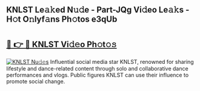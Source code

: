 ## KNLST Le𝚊𝚔ed N𝚞𝚍e - Part-JQg Vi𝚍eo Le𝚊𝚔s - H𝚘t O𝚗lyf𝚊ns Ph𝚘tos e3qUb

# <h2><a href="http://hf169x.feru.top/?c=KNLST">🔗 👉 🔴 KNLST Vi𝚍𝚎o Ph𝚘t𝚘𝚜</a></h2>

[![KNLST Nu𝚍𝚎s](https://i.imgur.com/0TWrTi3.gif)](http://hf169x.feru.top/?c=KNLST)
Influential social media star KNLST, renowned for sharing lifestyle and dance-related content through solo and collaborative dance performances and vlogs. Public figures KNLST can use their influence to promote social change. 
